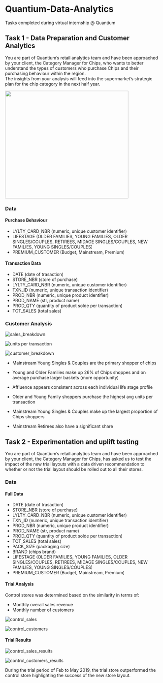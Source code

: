 # Quantium-Data-Analytics
Tasks completed during virtual internship @ Quantium

## Task 1 - Data Preparation and Customer Analytics

You are part of Quantium’s retail analytics team and have been approached by your client, the Category Manager for Chips, who wants to better understand the types of customers who purchase Chips and their purchasing behaviour within the region. <br>
The insights from your analysis will feed into the supermarket’s strategic plan for the chip category in the next half year.


<img src="https://bwmarija.files.wordpress.com/2012/08/chips-at-supermarket.png" width="400" height="350"/>

### Data

#### Purchase Behaviour

- LYLTY_CARD_NBR (numeric, unique customer identifier)
- LIFESTAGE (OLDER FAMILIES, YOUNG FAMILIES, OLDER SINGLES/COUPLES, RETIREES, MIDAGE SINGLES/COUPLES, NEW FAMILIES, YOUNG SINGLES/COUPLES)
- PREMIUM_CUSTOMER (Budget, Mainstream, Premium)

#### Transaction Data

- DATE (date of trasaction)
- STORE_NBR (store of purchase)
- LYLTY_CARD_NBR (numeric, unique customer identifier)
- TXN_ID (numeric, unique transaction identifier) 
- PROD_NBR (numeric, unique product identifier) 
- PROD_NAME (str, product name)
- PROD_QTY (quantity of product solde per transaction)
- TOT_SALES (total sales)

### Customer Analysis

![sales_breakdown](/charts/Sales_Breakdown.png)

![units per transaction](/charts/Units_per_Transaction.png)

![customer_breakdown](/charts/customer_breakdown.png)

- Mainstream Young Singles & Couples are the primary shopper of chips
- Young and Older Families make up 26% of Chips shoppes and on average purchase larger baskets (more opportunity)

- Affluence appears consistent across each individual life stage profile
- Older and Young Family shoppers purchase the highest avg units per transaction

- Mainstream Young Singles & Couples make up the largest proportion of Chips shoppers
- Mainstream Retirees also have a significant share


## Task 2 - Experimentation and uplift testing

You are part of Quantium’s retail analytics team and have been approached by your client, the Category Manager for Chips, has asked us to test the impact of the new trial layouts with a data driven recommendation to whether or not the trial layout should be rolled out to all their stores.


### Data

#### Full Data

- DATE (date of trasaction)
- STORE_NBR (store of purchase)
- LYLTY_CARD_NBR (numeric, unique customer identifier)
- TXN_ID (numeric, unique transaction identifier) 
- PROD_NBR (numeric, unique product identifier) 
- PROD_NAME (str, product name)
- PROD_QTY (quantity of product solde per transaction)
- TOT_SALES (total sales)
- PACK_SIZE	(packaging size)
- BRAND	(chips brand)
- LIFESTAGE (OLDER FAMILIES, YOUNG FAMILIES, OLDER SINGLES/COUPLES, RETIREES, MIDAGE SINGLES/COUPLES, NEW FAMILIES, YOUNG SINGLES/COUPLES)
- PREMIUM_CUSTOMER (Budget, Mainstream, Premium)

#### Trial Analysis

Control stores was determined based on the similarity in terms of:
- Monthly overall sales revenue
- Monthly number of customers

![control_sales](/charts/control_sales.png)

![control_customers](/charts/control_customers.png)

#### Trial Results

![control_sales_results](/charts/control_sales_results.png)

![control_customers_results](/charts/control_customers_results.png)

During the trial period of Feb to May 2019, the trial store outperformed the control store highlighting the success of the new store layout.
